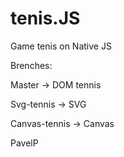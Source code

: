 # tenis.JS
Game tenis on Native JS


Brenches:


Master -> DOM tennis


Svg-tennis -> SVG


Canvas-tennis -> Canvas


PavelP

